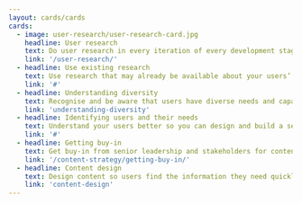 ```yaml
---
layout: cards/cards
cards:
  - image: user-research/user-research-card.jpg
    headline: User research
    text: Do user research in every iteration of every development stage.
    link: '/user-research/'
  - headline: Use existing research
    text: Use research that may already be available about your users’ needs.
    link: '#'
  - headline: Understanding diversity
    text: Recognise and be aware that users have diverse needs and capabilities.
    link: 'understanding-diversity'
  - headline: Identifying users and their needs
    text: Understand your users better so you can design and build a service that works well for them.
    link: '#'
  - headline: Getting buy-in
    text: Get buy-in from senior leadership and stakeholders for content improvement.
    link: '/content-strategy/getting-buy-in/'
  - headline: Content design
    text: Design content so users find the information they need quickly and easily.
    link: 'content-design'
---
```


